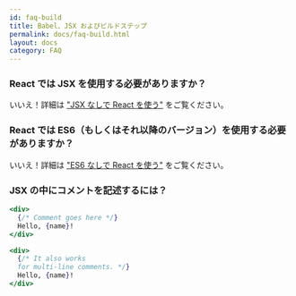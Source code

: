 ```yaml
---
id: faq-build
title: Babel、JSX およびビルドステップ
permalink: docs/faq-build.html
layout: docs
category: FAQ
---
```


### React では JSX を使用する必要がありますか？

いいえ！詳細は ["JSX なしで React を使う"](/docs/react-without-jsx.html) をご覧ください。

### React では ES6（もしくはそれ以降のバージョン）を使用する必要がありますか？

いいえ！詳細は ["ES6 なしで React を使う"](/docs/react-without-es6.html) をご覧ください。

### JSX の中にコメントを記述するには？

```jsx
<div>
  {/* Comment goes here */}
  Hello, {name}!
</div>
```

```jsx
<div>
  {/* It also works 
  for multi-line comments. */}
  Hello, {name}! 
</div>
```
